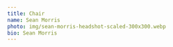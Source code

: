 ```yaml
---
title: Chair
name: Sean Morris
photo: img/sean-morris-headshot-scaled-300x300.webp
bio: Sean Morris
---
```

